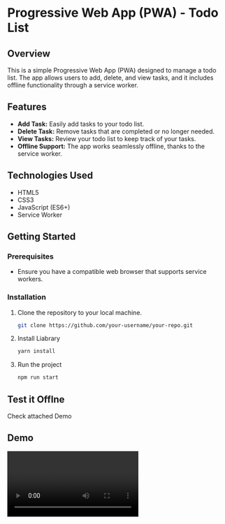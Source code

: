 # Progressive Web App (PWA) - Todo List

## Overview

This is a simple Progressive Web App (PWA) designed to manage a todo list. The app allows users to add, delete, and view tasks, and it includes offline functionality through a service worker.

## Features

- **Add Task:** Easily add tasks to your todo list.
- **Delete Task:** Remove tasks that are completed or no longer needed.
- **View Tasks:** Review your todo list to keep track of your tasks.
- **Offline Support:** The app works seamlessly offline, thanks to the service worker.

## Technologies Used

- HTML5
- CSS3
- JavaScript (ES6+)
- Service Worker

## Getting Started

### Prerequisites

- Ensure you have a compatible web browser that supports service workers.

### Installation

1. Clone the repository to your local machine.

   ```bash
   git clone https://github.com/your-username/your-repo.git

2. Install Liabrary 

   ```bash
   yarn install

3. Run the project

    ```bash
   npm run start

## Test it Offlne

Check attached Demo

## Demo

<video controls src="demo.mp4" title="Title"></video>
